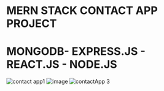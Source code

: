 # MERN STACK CONTACT APP PROJECT

# MONGODB- EXPRESS.JS - REACT.JS - NODE.JS 

![contact app1](https://user-images.githubusercontent.com/88592010/225940834-5662ac9a-58d1-4e4c-9cc5-494c1ecae31d.PNG)
![image](https://user-images.githubusercontent.com/88592010/225940894-5569e073-c433-4d40-b307-2ad3680e3f32.png)
![contactApp 3](https://user-images.githubusercontent.com/88592010/225941004-1dc591bf-8ea7-4e04-b4af-f3f520460871.PNG)

